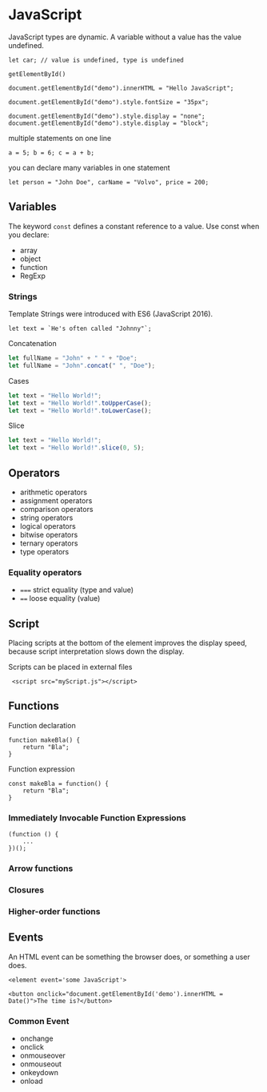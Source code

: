 # JavaScript

JavaScript types are dynamic.
A variable without a value has the value undefined.
```
let car; // value is undefined, type is undefined
```

`getElementById()`

```
document.getElementById("demo").innerHTML = "Hello JavaScript";

document.getElementById("demo").style.fontSize = "35px";

document.getElementById("demo").style.display = "none";
document.getElementById("demo").style.display = "block";
```

multiple statements on one line
```
a = 5; b = 6; c = a + b;
```

you can declare many variables in one statement
```
let person = "John Doe", carName = "Volvo", price = 200;
```

## Variables

The keyword `const` defines a constant reference to  a value.
Use const when you declare:
- array
- object
- function
- RegExp

### Strings
Template Strings were introduced with ES6 (JavaScript 2016).
```
let text = `He's often called "Johnny"`;
```
Concatenation
```javascript
let fullName = "John" + " " + "Doe";
let fullName = "John".concat(" ", "Doe");
```
Cases
```javascript
let text = "Hello World!";
let text = "Hello World!".toUpperCase();
let text = "Hello World!".toLowerCase();
```
Slice
```javascript
let text = "Hello World!";
let text = "Hello World!".slice(0, 5);
```

## Operators
- arithmetic operators
- assignment operators
- comparison operators
- string operators
- logical operators
- bitwise operators
- ternary operators
- type operators

### Equality operators
- `===` strict equality (type and value)
- `==` loose equality (value)

## Script
Placing scripts at the bottom of the <body> element improves the display speed, because script interpretation slows down the display.

Scripts can be placed in external files
```
 <script src="myScript.js"></script>
```

## Functions
Function declaration
```
function makeBla() {
	return "Bla";
}
```

Function expression
```
const makeBla = function() {
	return "Bla";
}
```

### Immediately Invocable Function Expressions
```
(function () {
	...
})();
```

### Arrow functions

### Closures

### Higher-order functions

## Events
An HTML event can be something the browser does, or something a user does.
```
<element event='some JavaScript'>

<button onclick="document.getElementById('demo').innerHTML = Date()">The time is?</button>
```

### Common Event
- onchange
- onclick
- onmouseover
- onmouseout
- onkeydown
- onload
